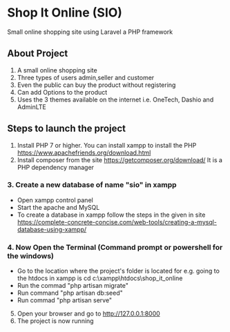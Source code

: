# Shop It Online (SIO)
Small online shopping site using Laravel a PHP framework

## About Project
1. A small online shopping site
2. Three types of users admin,seller and customer
3. Even the public can buy the product without registering
4. Can add Options to the product
5. Uses the 3 themes available on the internet i.e. OneTech, Dashio and AdminLTE

## Steps to launch the project
1. Install PHP 7 or higher. You can install xampp to install the PHP https://www.apachefriends.org/download.html
2. Install composer from the site https://getcomposer.org/download/ It is a PHP dependency manager
### 3. Create a new database of name "sio" in xampp 
- Open xampp control panel
- Start the apache and MySQL
- To create a database in xampp follow the steps in the given in site https://complete-concrete-concise.com/web-tools/creating-a-mysql-database-using-xampp/
### 4. Now Open the Terminal (Command prompt or powershell for the windows)
- Go to the location where the project's folder is located for e.g. going to the htdocs in xampp is cd c:\xampp\htdocs\shop_it_online
- Run the commad "php artisan migrate"
- Run command "php artisan db:seed"
- Run commad "php artisan serve"
5. Open your browser and go to http://127.0.0.1:8000
6. The project is now running


